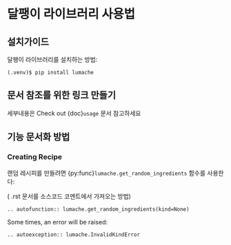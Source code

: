 # 달팽이 라이브러리 사용법

## 설치가이드

달팽이 라이브러리를 설치하는 방법:
```console
(.venv)$ pip install lumache 
```

## 문서 참조를 위한 링크 만들기
세부내용은 Check out {doc}`usage` 문서 참고하세요


## 기능 문서화 방법
### Creating Recipe

랜덤 레시피를 만들려면 {py:func}`lumache.get_random_ingredients` 함수를 사용한다:


( .rst 문서를 소스코드 코멘트에서 가져오는 방법)
```{eval-rst}
.. autofunction:: lumache.get_random_ingredients(kind=None)
```

Some times, an error will be raised:

```{eval-rst}
.. autoexception:: lumache.InvalidKindError
```